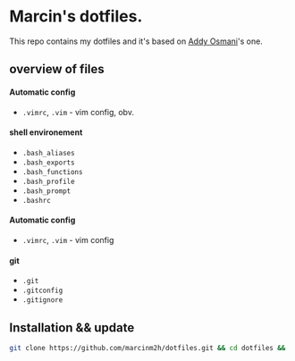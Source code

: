 # Marcin's dotfiles.

This repo contains my dotfiles and it's based on [Addy Osmani](https://github.com/addyosmani/dotfiles/)'s one.

## overview of files

####  Automatic config
* `.vimrc`, `.vim` - vim config, obv.

#### shell environement
* `.bash_aliases`
* `.bash_exports`
* `.bash_functions`
* `.bash_profile`
* `.bash_prompt`
* `.bashrc`

####  Automatic config
* `.vimrc`, `.vim` - vim config


#### git
* `.git`
* `.gitconfig`
* `.gitignore`


## Installation && update

```bash
git clone https://github.com/marcinm2h/dotfiles.git && cd dotfiles && ./sync.sh
```
